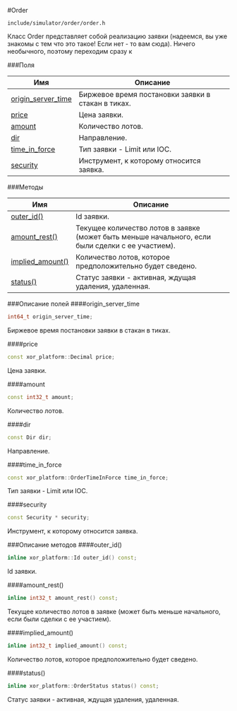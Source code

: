 #Order

`include/simulator/order/order.h`


Класс Order представляет собой реализацию заявки (надеемся, вы уже знакомы с тем что это такое! Если нет - то вам сюда). Ничего необычного, поэтому переходим сразу к


###Поля


|Имя| Описание|
|------------------|--------------------|
|[origin_server_time](#origin_server_time)|Биржевое время постановки заявки в стакан в тиках.|
|[price](#price)|Цена заявки.|
|[amount](#amount)|Количество лотов.|
|[dir](#dir)|Направление.|
|[time_in_force](#time_in_force)|Тип заявки - Limit или IOC.|
|[security](#security)|Инструмент, к которому относится заявка.|

###Методы


|Имя| Описание|
|------------------|--------------------|
|[outer_id()](#outer_id)|Id заявки.|
|[amount_rest()](#amount_rest)|Текущее количество лотов в заявке (может быть меньше начального, если были сделки с ее участием).|
|[implied_amount()](#implied_amount)|Количество лотов, которое предположительно будет сведено.|
|[status()](#status)|Статус заявки - активная, ждущая удаления, удаленная.|

###Описание полей
<a id="origin_server_time"></a>
####origin_server_time
```c++
int64_t origin_server_time;
```
Биржевое время постановки заявки в стакан в тиках.

<a id="price"></a>
####price
```c++
const xor_platform::Decimal price;
```
Цена заявки.

<a id="amount"></a>
####amount
```c++
const int32_t amount;
```
Количество лотов.

<a id="dir"></a>
####dir
```c++
const Dir dir;
```
Направление.

<a id="time_in_force"></a>
####time_in_force
```c++
const xor_platform::OrderTimeInForce time_in_force;
```
Тип заявки - Limit или IOC.

<a id="security"></a>
####security
```c++
const Security * security;
```
Инструмент, к которому относится заявка.


###Описание методов
<a id="outer_id"></a>
####outer_id()
```c++
inline xor_platform::Id outer_id() const;
```
Id заявки.

<a id="amount_rest"></a>
####amount_rest()
```c++
inline int32_t amount_rest() const;
```
Текущее количество лотов в заявке (может быть меньше начального, если были сделки с ее участием).

<a id="implied_amount"></a>
####implied_amount()
```c++
inline int32_t implied_amount() const;
```
Количество лотов, которое предположительно будет сведено.

<a id="status"></a>
####status()
```c++
inline xor_platform::OrderStatus status() const;
```
Статус заявки - активная, ждущая удаления, удаленная.

